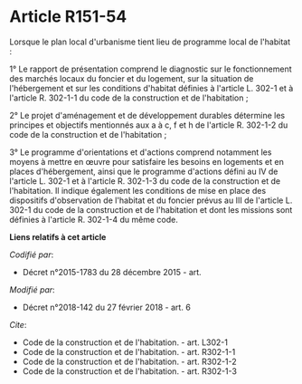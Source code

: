 # Article R151-54

Lorsque le plan local d'urbanisme tient lieu de programme local de l'habitat :

1° Le rapport de présentation comprend le diagnostic sur le fonctionnement des marchés locaux du foncier et du logement, sur
la situation de l'hébergement et sur les conditions d'habitat définies à l'article L. 302-1 et à l'article R. 302-1-1 du code
de la construction et de l'habitation ;

2° Le projet d'aménagement et de développement durables détermine les principes et objectifs mentionnés aux a à c, f et h de
l'article R. 302-1-2 du code de la construction et de l'habitation  ;

3° Le programme d'orientations et d'actions comprend notamment les moyens à mettre en œuvre pour satisfaire les besoins en
logements et en places d'hébergement, ainsi que le programme d'actions défini au IV de l'article L. 302-1 et à l'article R.
302-1-3 du code de la construction et de l'habitation. Il indique également les conditions de mise en place des dispositifs
d'observation de l'habitat et du foncier prévus au 
III de l'article L. 302-1 du code de la construction et de l'habitation
et dont les missions sont définies à l'article R. 302-1-4 du même code.

**Liens relatifs à cet article**

_Codifié par_:

  - Décret n°2015-1783 du 28 décembre 2015 - art.

_Modifié par_:

  - Décret n°2018-142 du 27 février 2018 - art. 6

_Cite_:

  - Code de la construction et de l'habitation. - art. L302-1
  - Code de la construction et de l'habitation. - art. R302-1-1
  - Code de la construction et de l'habitation. - art. R302-1-2
  - Code de la construction et de l'habitation. - art. R302-1-3
